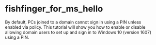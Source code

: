 # fishfinger_for_ms_hello
By default, PCs joined to a domain cannot sign in using a PIN unless enabled via policy. This tutorial will show you how to enable or disable allowing domain users to set up and sign in to Windows 10 (version 1607) using a PIN.
